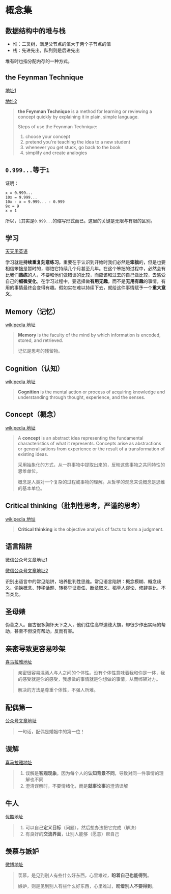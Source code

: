 # 概念集

## 数据结构中的堆与栈

- 堆：二叉树，满足父节点的值大于两个子节点的值
- 栈：先进先出，队列则是后进先出

堆有时也指分配内存的一种方式。

## the Feynman Technique

[地址1](https://collegeinfogeek.com/feynman-technique/)

[地址2](https://www.scotthyoung.com/learnonsteroids/grab/TranscriptFeynman.pdf)

> **the Feynman Technique** is a method for learning or reviewing a concept quickly by explaining it in plain, simple language.
>
> Steps of use the Feynman Technique:
> 1. choose your concept
> 2. pretend you're teaching the idea to a new student
> 3. whenever you get stuck, go back to the book
> 4. simplify and create analogies

## `0.999...`等于`1`

证明：

```
x = 0.999...
10x = 9.999...
10x - x = 9.999... - 0.999
9x = 9
x = 1
```

所以，`1`其实是`0.999...`的缩写形式而已。这里的关键是无限与有限的区别。

## 学习

[天天用英语](http://www.rrdnyyy.com/post/sb0iUAsVqNRNQore?share=enable_share)

学习就是**持续重复刻意练习**。重要在于认识到开始时我们必然是**笨拙**的，但是也要相信笨拙是暂时的，哪怕它持续几个月甚至几年。在这个笨拙的过程中，必然会有比我们**熟练**的人，不要和他们做错误的比较，而应该和过去的自己做比较，去感受自己的**细微变化**。在学习过程中，要选择做**有用无趣**，而不是**无用有趣**的事情，有用的事情最终会变得有趣。假如实在难以持续下去，就给这件事情赋予一个**重大意义**。

## Memory（记忆）

[wikipedia 地址](https://en.wikipedia.org/wiki/Memory)

> **Memory** is the faculty of the mind by which information is encoded, stored, and retrieved.
>
> 记忆是思考的残留物。

## Cognition（认知）

[wikipedia 地址](https://en.wikipedia.org/wiki/Cognition)

> **Cognition** is the mental action or process of acquiring knowledge and understanding through thought, experience, and the senses.

## Concept（概念）

[wikipedia 地址](https://en.wikipedia.org/wiki/Concept)

> A **concept** is an abstract idea representing the fundamental characteristics of what it represents. Concepts arise as abstractions or generalisations from experience or the result of a transformation of existing ideas.
>
> 采用抽象化的方式，从一群事物中提取出来的，反映这些事物之共同特性的思维单位。
>
> 概念是人类对一个复杂的过程或事物的理解。从哲学的观念来说概念是思维的基本单位。

## Critical thinking（批判性思考，严谨的思考）

[wikipedia 地址](https://en.wikipedia.org/wiki/Critical_thinking)

> **Critical thinking** is the objective analysis of facts to form a judgment.

## 语言陷阱

[微信公众号文章地址1](https://mp.weixin.qq.com/s?__biz=MzI5NjE2NzE0Ng==&mid=2650193284&idx=1&sn=bb6e11c74f1594402eb0bfc2627ff9d6)

[微信公众号文章地址2](https://mp.weixin.qq.com/s?__biz=MzI5NjE2NzE0Ng==&mid=2650193288&idx=1&sn=a71e871bcd04eeaa3bc1adca0011ece0)

识别出语言中的常见陷阱，培养批判性思维。常见语言陷阱：概念模糊、概念歧义、偷换概念、转移话题、转移举证责任、断章取义、稻草人谬论、修辞类比、不当类比。

## 圣母婊

伪善之人。自古很多胸怀天下之人，他们往往高举道德大旗，却很少作出实际的帮助，甚至不但没有帮助，反而有害。

## 亲密导致更容易吵架

[喜马拉雅地址](http://www.ximalaya.com/49265909/sound/30608526)

> 亲密很容易混淆人与人之间的个体性。没有个体性意味着我和你是一体，我的感受就是你的感受，我想做的事情就是你想做的事情，从而绑架对方。
>
> 解决的方法是尊重个体性，不强人所难。

## 配偶第一

[公众号文章地址](https://mp.weixin.qq.com/s?__biz=MjM5NDU0Mjk2MQ==&mid=2651622741&idx=1&sn=5ffbd7bde218b7b9ba3c9d872f1801d3&chksm=bd7e094b8a09805df2eb655e6ba5d4fabfcc812c2fbb66da35852a91ce571632ad08482b76c4)

> 一句话，配偶是婚姻中的第一位！

## 误解

[喜马拉雅地址](http://www.ximalaya.com/49265909/sound/29774573)

> 1. 误解是**客观现象**。因为每个人的**认知背景不同**，导致对同一件事情的理解也不同
> 2. 澄清误解时，不要情绪化，而是**就事论事**的澄清误解

## 牛人

[优酷地址](http://v.youku.com/v_show/id_XMTg3NzcwMDIyMA==.html)

> 1. 可以自己**定义目标**（问题），然后想办法把它完成（解决）
> 2. 有良好的**交流界面**，让别人能够（愿意）帮自己

## 羡慕与嫉妒

[微博地址](http://weibo.com/2103197132/EmxF6DvwZ)

> 羡慕，是见到别人有些什么好东西，心里难过，**盼着自己也能得到**。
>
> 嫉妒，则是见到别人有些什么好东西，心里难过，**盼着别人不要得到**。


